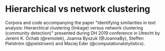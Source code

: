 # Hierarchical vs network clustering
Corpora and code accompanying the paper "Identifying similarities in text analysis: Hierarchical clustering (linkage) versus network clustering (community detection)" presented during DH 2019 conference in Utrecht by Jeremi K. Ochab (@remolek), Joanna Byszuk (@JoannaBy), Steffen Pielström (@pielstroem) and Maciej Eder (@computationalstylistics).
